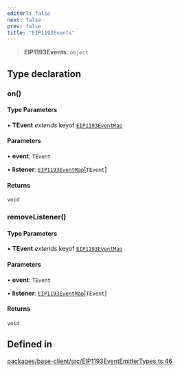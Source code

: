 ```yaml
---
editUrl: false
next: false
prev: false
title: "EIP1193Events"
---
```


> **EIP1193Events**: `object`

## Type declaration

### on()

#### Type Parameters

• **TEvent** *extends* keyof [`EIP1193EventMap`](/reference/tevm/base-client/type-aliases/eip1193eventmap/)

#### Parameters

• **event**: `TEvent`

• **listener**: [`EIP1193EventMap`](/reference/tevm/base-client/type-aliases/eip1193eventmap/)\[`TEvent`\]

#### Returns

`void`

### removeListener()

#### Type Parameters

• **TEvent** *extends* keyof [`EIP1193EventMap`](/reference/tevm/base-client/type-aliases/eip1193eventmap/)

#### Parameters

• **event**: `TEvent`

• **listener**: [`EIP1193EventMap`](/reference/tevm/base-client/type-aliases/eip1193eventmap/)\[`TEvent`\]

#### Returns

`void`

## Defined in

[packages/base-client/src/EIP1193EventEmitterTypes.ts:46](https://github.com/evmts/tevm-monorepo/blob/main/packages/base-client/src/EIP1193EventEmitterTypes.ts#L46)
